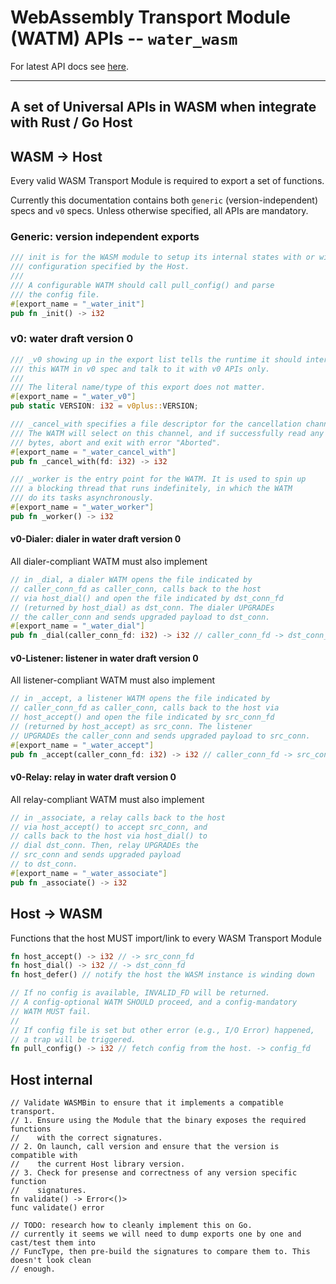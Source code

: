# WebAssembly Transport Module (WATM) APIs -- `water_wasm`

For latest API docs see [here](https://app.gitbook.com/o/KHlQypYtIQKkb8YeZ6Hx/s/lVX5MqollomuX6vW80T6/wasm-and-wasi-apis).

---
A set of Universal APIs in WASM when integrate with Rust / Go Host
---


## WASM -> Host

Every valid WASM Transport Module is required to export a set of functions.&#x20;

Currently this documentation contains both `generic` (version-independent) specs and `v0` specs. Unless otherwise specified, all APIs are mandatory.

### Generic: version independent exports

```rust
/// init is for the WASM module to setup its internal states with or without a 
/// configuration specified by the Host.
///
/// A configurable WATM should call pull_config() and parse 
/// the config file.
#[export_name = "_water_init"]
pub fn _init() -> i32
```

### v0: water draft version 0

```rust
/// _v0 showing up in the export list tells the runtime it should interpret 
/// this WATM in v0 spec and talk to it with v0 APIs only.
///
/// The literal name/type of this export does not matter.
#[export_name = "_water_v0"]
pub static VERSION: i32 = v0plus::VERSION;

/// _cancel_with specifies a file descriptor for the cancellation channel. 
/// The WATM will select on this channel, and if successfully read any 
/// bytes, abort and exit with error "Aborted".
#[export_name = "_water_cancel_with"]
pub fn _cancel_with(fd: i32) -> i32

/// _worker is the entry point for the WATM. It is used to spin up 
/// a blocking thread that runs indefinitely, in which the WATM 
/// do its tasks asynchronously. 
#[export_name = "_water_worker"]
pub fn _worker() -> i32
```

#### v0-Dialer: dialer in water draft version 0

All dialer-compliant WATM must also implement

```rust
// in _dial, a dialer WATM opens the file indicated by 
// caller_conn_fd as caller_conn, calls back to the host 
// via host_dial() and open the file indicated by dst_conn_fd 
// (returned by host_dial) as dst_conn. The dialer UPGRADEs
// the caller_conn and sends upgraded payload to dst_conn.
#[export_name = "_water_dial"]
pub fn _dial(caller_conn_fd: i32) -> i32 // caller_conn_fd -> dst_conn_fd
```

#### v0-Listener: listener in water draft version 0

All listener-compliant WATM must also implement

```rust
// in _accept, a listener WATM opens the file indicated by 
// caller_conn_fd as caller_conn, calls back to the host via 
// host_accept() and open the file indicated by src_conn_fd 
// (returned by host_accept) as src_conn. The listener 
// UPGRADEs the caller_conn and sends upgraded payload to src_conn. 
#[export_name = "_water_accept"]
pub fn _accept(caller_conn_fd: i32) -> i32 // caller_conn_fd -> src_conn_fd
```

#### v0-Relay: relay in water draft version 0

All relay-compliant WATM must also implement

```rust
// in _associate, a relay calls back to the host
// via host_accept() to accept src_conn, and 
// calls back to the host via host_dial() to 
// dial dst_conn. Then, relay UPGRADEs the 
// src_conn and sends upgraded payload 
// to dst_conn.
#[export_name = "_water_associate"]
pub fn _associate() -> i32
```

## Host -> WASM

Functions that the host MUST import/link to every WASM Transport Module

```rust
fn host_accept() -> i32 // -> src_conn_fd
fn host_dial() -> i32 // -> dst_conn_fd
fn host_defer() // notify the host the WASM instance is winding down

// If no config is available, INVALID_FD will be returned.
// A config-optional WATM SHOULD proceed, and a config-mandatory
// WATM MUST fail.
//
// If config file is set but other error (e.g., I/O Error) happened, 
// a trap will be triggered. 
fn pull_config() -> i32 // fetch config from the host. -> config_fd
```

## Host internal

```
// Validate WASMBin to ensure that it implements a compatible transport.
// 1. Ensure using the Module that the binary exposes the required functions
//    with the correct signatures.
// 2. On launch, call version and ensure that the version is compatible with
//    the current Host library version.
// 3. Check for presense and correctness of any version specific function
//    signatures.
fn validate() -> Error<()>
func validate() error

// TODO: research how to cleanly implement this on Go. 
// currently it seems we will need to dump exports one by one and cast/test them into
// FuncType, then pre-build the signatures to compare them to. This doesn't look clean
// enough. 
```

